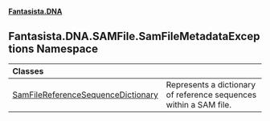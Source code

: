 #### [Fantasista.DNA](index.md 'index')

## Fantasista.DNA.SAMFile.SamFileMetadataExceptions Namespace

| Classes | |
| :--- | :--- |
| [SamFileReferenceSequenceDictionary](Fantasista.DNA.SAMFile.SamFileMetadataExceptions.SamFileReferenceSequenceDictionary.md 'Fantasista.DNA.SAMFile.SamFileMetadataExceptions.SamFileReferenceSequenceDictionary') | Represents a dictionary of reference sequences within a SAM file. |
